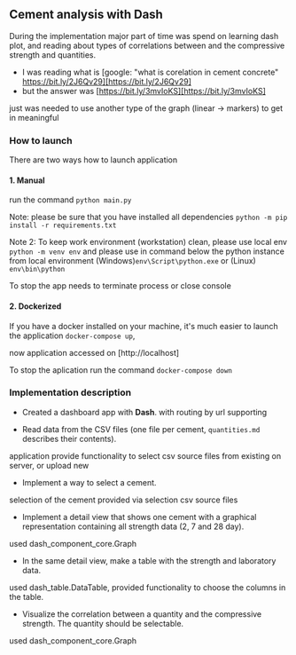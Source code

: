 ## Cement analysis with Dash

During the implementation major part of time was spend on learning dash plot, and reading about types of correlations between and the compressive strength and quantities. 

- I was reading what is [google: "what is corelation in cement concrete" https://bit.ly/2J6Qv29][https://bit.ly/2J6Qv29]
- but the answer was [https://bit.ly/3mvIoKS][https://bit.ly/3mvIoKS]

just was needed to use another type of the graph (linear -> markers) to get in meaningful

### How to launch

There are two ways how to launch application

#### 1. Manual

run the command `python main.py`

Note: please be sure that you have installed all dependencies `python -m pip install -r requirements.txt`

Note 2: To keep work environment (workstation) clean, please use local env `python -m venv env` and please use in command below the python instance from local environment (Windows)`env\Script\python.exe` or (Linux) `env\bin\python`

To stop the app needs to terminate process or close console


#### 2. Dockerized

If you have a docker installed on your machine, it's much easier to launch the application `docker-compose up`,

now application accessed on [http://localhost]

To stop the aplication run the command `docker-compose down`

### Implementation description

- Created a dashboard app with **Dash**.
with routing by url supporting

- Read data from the CSV files (one file per cement, `quantities.md` describes their contents).

application provide functionality to select csv source files from existing on server, or upload new 

- Implement a way to select a cement.

selection of the cement provided via selection csv source files

- Implement a detail view that shows one cement with a graphical representation containing all strength data (2, 7 and 28 day).

used dash_component_core.Graph

- In the same detail view, make a table with the strength and laboratory data.

used dash_table.DataTable, provided functionality to choose the columns in the table.

- Visualize the correlation between a quantity and the compressive strength. The quantity should be selectable.

used dash_component_core.Graph
